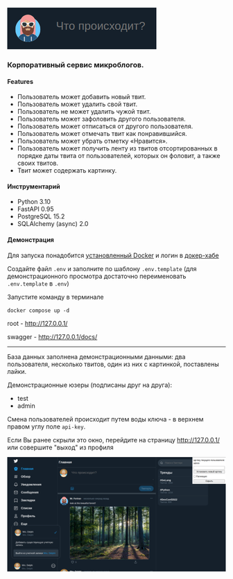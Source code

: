 ![img.png](msc/img.png)

### Корпоративный сервис микроблогов.

#### Features

* Пользователь может добавить новый твит.
* Пользователь может удалить свой твит.
* Пользователь не может удалить чужой твит.
* Пользователь может зафоловить другого пользователя.
* Пользователь может отписаться от другого пользователя.
* Пользователь может отмечать твит как понравившийся.
* Пользователь может убрать отметку «Нравится».
* Пользователь может получить ленту из твитов отсортированных в порядке даты твита от пользователей,
  которых он фоловит, а также своих твитов.
* Твит может содержать картинку.

#### Инструментарий

* Python 3.10
* FastAPI 0.95
* PostgreSQL 15.2
* SQLAlchemy (async) 2.0

#### Демонстрация

Для запуска понадобится [установленный Docker](https://docs.docker.com/engine/install/) и логин
в [докер-хабе](https://hub.docker.com/)

Создайте файл `.env` и заполните по шаблону `.env.template` (для демонстрационного просмотра
достаточно переименовать `.env.template` в `.env`)

Запустите команду в терминале

```shell
docker compose up -d
```

root - http://127.0.0.1/ 

swagger - http://127.0.0.1/docs/

---
База данных заполнена демонстрационными данными: два пользователя, несколько твитов, один из них с
картинкой, поставлены лайки.

Демонстрационные юзеры (подписаны друг на друга):

* test
* admin

Смена пользователей происходит путем воды ключа - в верхнем правом углу поле `api-key`.

Если Вы ранее скрыли это окно, перейдите на страницу http://127.0.0.1/ или совершите "выход" из
профиля

![img2.png](msc/img2.png)
